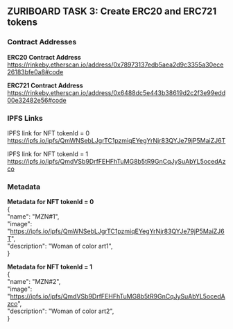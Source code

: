 ## ZURIBOARD TASK 3: Create ERC20 and ERC721 tokens

### Contract Addresses
**ERC20 Contract Address**
<br />
https://rinkeby.etherscan.io/address/0x78973137edb5aea2d9c3355a30ece26183bfe0a8#code


**ERC721 Contract Address**
<br />
https://rinkeby.etherscan.io/address/0x6488dc5e443b38619d2c2f3e99edd00e32482e56#code


### IPFS Links
IPFS link for NFT tokenId = 0
<br />
https://ipfs.io/ipfs/QmWNSebLJgrTC1pzmiqEYegYrNjr83QYJe79jP5MaiZJ6T


IPFS link for NFT tokenId = 1
<br />
https://ipfs.io/ipfs/QmdVSb9DrfFEHFhTuMG8b5tR9GnCqJySuAbYL5ocedAzco


### Metadata
**Metadata for NFT tokenId = 0**
<br />
     {
<br />
"name": "MZN#1",
<br />
"image": "https://ipfs.io/ipfs/QmWNSebLJgrTC1pzmiqEYegYrNjr83QYJe79jP5MaiZJ6T",
<br />
"description": "Woman of color art1",
<br />
  }

  
  
 **Metadata for NFT tokenId = 1**
 <br />
          {
 <br />
 "name": "MZN#2",
 <br />
 "image": "https://ipfs.io/ipfs/QmdVSb9DrfFEHFhTuMG8b5tR9GnCqJySuAbYL5ocedAzco",
 <br />
 "description": "Woman of color art2",
 <br />
     }
     
  
